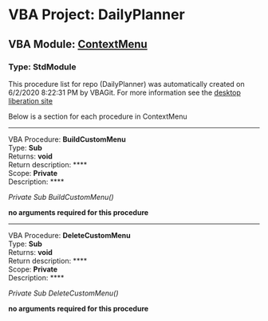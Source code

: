 # VBA Project: **DailyPlanner**
## VBA Module: **[ContextMenu](/scripts/ContextMenu.vba "source is here")**
### Type: StdModule  

This procedure list for repo (DailyPlanner) was automatically created on 6/2/2020 8:22:31 PM by VBAGit.
For more information see the [desktop liberation site](http://ramblings.mcpher.com/Home/excelquirks/drivesdk/gettinggithubready "desktop liberation")

Below is a section for each procedure in ContextMenu

---
VBA Procedure: **BuildCustomMenu**  
Type: **Sub**  
Returns: **void**  
Return description: ****  
Scope: **Private**  
Description: ****  

*Private Sub BuildCustomMenu()*  

**no arguments required for this procedure**


---
VBA Procedure: **DeleteCustomMenu**  
Type: **Sub**  
Returns: **void**  
Return description: ****  
Scope: **Private**  
Description: ****  

*Private Sub DeleteCustomMenu()*  

**no arguments required for this procedure**
